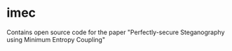 # imec
Contains open source code for the paper "Perfectly-secure Steganography using Minimum Entropy Coupling"
